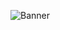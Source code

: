 ![Banner](https://gist.githubusercontent.com/Emonadeo/e5e6d11d49f3fe41f92b2b4f03ca5e9c/raw/10419ac1fba81b4eaaa6cc16631e84fb11b1cd25/Tanne.svg)
